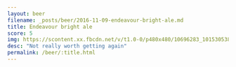 ```yaml
---
layout: beer
filename: _posts/beer/2016-11-09-endeavour-bright-ale.md
title: Endeavour bright ale
score: 5
img: https://scontent.xx.fbcdn.net/v/t1.0-0/p480x480/10696283_10153053840278745_1486083629761267822_n.jpg?oh=f067991067f099f96ae27f589b582e5d&oe=591C23B3
desc: "Not really worth getting again"
permalink: /beer/:title.html
---
```

